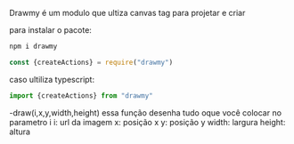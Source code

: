 
Drawmy é um modulo que ultiza canvas tag para projetar e criar

para instalar o pacote:
```bash
npm i drawmy
```

```js
const {createActions} = require("drawmy")
```
caso ultiliza typescript:
```ts
import {createActions} from "drawmy"
```

-draw(i,x,y,width,height) 
    essa função desenha tudo oque você colocar no parametro i
    i: url da imagem
    x: posição x
    y: posição y
    width: largura
    height: altura